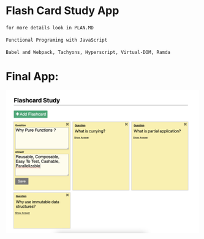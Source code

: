 # Flash Card Study App

    for more details look in PLAN.MD
    
    Functional Programing with JavaScript
    
    Babel and Webpack, Tachyons, Hyperscript, Virtual-DOM, Ramda
    
# Final App:

![Final App](/img/app.png)